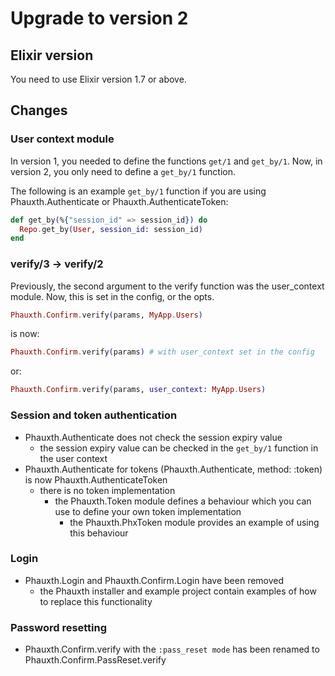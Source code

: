 # Upgrade to version 2

## Elixir version

You need to use Elixir version 1.7 or above.

## Changes

### User context module

In version 1, you needed to define the functions `get/1` and `get_by/1`.
Now, in version 2, you only need to define a `get_by/1` function.

The following is an example `get_by/1` function if you are using
Phauxth.Authenticate or Phauxth.AuthenticateToken:

```elixir
def get_by(%{"session_id" => session_id}) do
  Repo.get_by(User, session_id: session_id)
end
```

### verify/3 -> verify/2

Previously, the second argument to the verify function was the user_context
module. Now, this is set in the config, or the opts.

```elixir
Phauxth.Confirm.verify(params, MyApp.Users)
```

is now:

```elixir
Phauxth.Confirm.verify(params) # with user_context set in the config
```

or:

```elixir
Phauxth.Confirm.verify(params, user_context: MyApp.Users)
```

### Session and token authentication

* Phauxth.Authenticate does not check the session expiry value
  * the session expiry value can be checked in the `get_by/1` function in the user context
* Phauxth.Authenticate for tokens (Phauxth.Authenticate, method: :token)
is now Phauxth.AuthenticateToken
  * there is no token implementation
    * the Phauxth.Token module defines a behaviour which you can use to define your own token implementation
      * the Phauxth.PhxToken module provides an example of using this behaviour

### Login

* Phauxth.Login and Phauxth.Confirm.Login have been removed
  * the Phauxth installer and example project contain examples
  of how to replace this functionality

### Password resetting

* Phauxth.Confirm.verify with the `:pass_reset mode` has been renamed to Phauxth.Confirm.PassReset.verify


